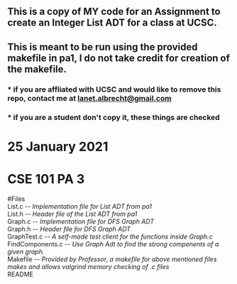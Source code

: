 
## This is a copy of MY code for an Assignment to create an Integer List ADT for a class at UCSC.
## This is meant to be run using the provided makefile in pa1, I do not take credit for creation of the makefile.

### * if you are affliated with UCSC and would like to remove this repo, contact me at lanet.albrecht@gmail.com
### * if you are a student don't copy it, these things are checked

# 25 January 2021
# CSE 101 PA 3

#Files <br />
List.c       --        *Implementation file for List ADT from pa1 <br />*
List.h        --       *Header file of the List ADT from pa1  <br />*
Graph.c         --      *Implementation file for DFS Graph ADT  <br />*
Graph.h         --      *Header file for DFS Graph ADT  <br />*
GraphTest.c       --    *A self-made test client for the functions inside Graph.c  <br />*
FindComponents.c   --   *Use Graph Adt to find the strong compenents of a given*
                      *graph.  <br />*
Makefile       --       *Provided by Professor, a makefile for above mentioned files*
                      *makes and allows valgrind memory checking of .c files  <br />*
README 
